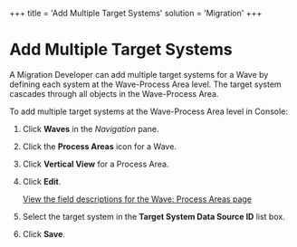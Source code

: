 +++
title = 'Add Multiple Target Systems'
solution = 'Migration'
+++

# Add Multiple Target Systems

A Migration Developer can add multiple target systems for a Wave by
defining each system at the Wave-Process Area level. The target system
cascades through all objects in the Wave-Process Area.

To add multiple target systems at the Wave-Process Area level in
Console:

1.  Click **Waves** in the *Navigation* pane.

2.  Click the **Process Areas** icon for a Wave.

3.  Click **Vertical View** for a Process Area.

4.  Click **Edit**.
    
    [View the field descriptions for the Wave: Process Areas
    page](../Page_Desc/Wave_Process_Areas.htm)

5.  Select the target system in the **Target System Data Source ID**
    list box.

6.  Click **Save**.
